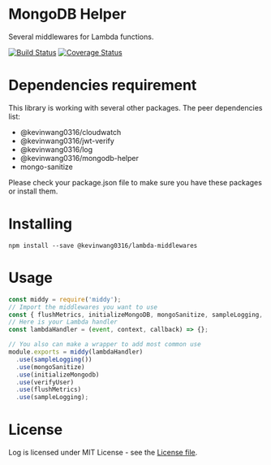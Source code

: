 # MongoDB Helper

Several middlewares for Lambda functions. 

[![Build Status](https://travis-ci.org/PengWang0316/LambdaMiddlewares.svg?branch=master)](https://travis-ci.org/PengWang0316/LambdaMiddlewares)
[![Coverage Status](https://coveralls.io/repos/github/PengWang0316/LambdaMiddlewares/badge.svg?branch=master)](https://coveralls.io/github/PengWang0316/LambdaMiddlewares?branch=master)

# Dependencies requirement

This library is working with several other packages.
The peer dependencies list:
- @kevinwang0316/cloudwatch
- @kevinwang0316/jwt-verify
- @kevinwang0316/log
- @kevinwang0316/mongodb-helper
- mongo-sanitize

Please check your package.json file to make sure you have these packages or install them.

# Installing

```
npm install --save @kevinwang0316/lambda-middlewares
```

# Usage

```javascript
const middy = require('middy');
// Import the middlewares you want to use
const { flushMetrics, initializeMongoDB, mongoSanitize, sampleLogging, verifyJWT } = require('@kevinwang0316/lambda-middlewares');
// Here is your Lambda handler
const lambdaHandler = (event, context, callback) => {};

// You also can make a wrapper to add most common use
module.exports = middy(lambdaHandler)
  .use(sampleLogging())
  .use(mongoSanitize)
  .use(initializeMongodb)
  .use(verifyUser)
  .use(flushMetrics)
  .use(sampleLogging);
```

# License

Log is licensed under MIT License - see the [License file](https://github.com/PengWang0316/MongoDBHelper/blob/master/LambdaMiddlewares).
